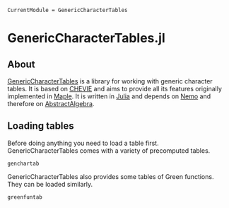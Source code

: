 ```@meta
CurrentModule = GenericCharacterTables
```

# GenericCharacterTables.jl

## About

[GenericCharacterTables](https://gitlab.rhrk.uni-kl.de/chevie-for-julia/GenericCharacterTables.jl)
is a library for working with generic character tables. It is based on
[CHEVIE](http://www.math.rwth-aachen.de/homes/CHEVIE/index.html)
and aims to provide all its features originally implemented in
[Maple](https://de.maplesoft.com/products/Maple/index.aspx).
It is written in [Julia](https://julialang.org/) and depends on
[Nemo](https://nemocas.github.io/Nemo.jl/stable/) and therefore on
[AbstractAlgebra](https://nemocas.github.io/AbstractAlgebra.jl/stable/).

## Loading tables

Before doing anything you need to load a table first. GenericCharacterTables comes with a variety of precomputed tables.

```@docs
genchartab
```

GenericCharacterTables also provides some tables of Green functions. They can be loaded similarly.

```@docs
greenfuntab
```
